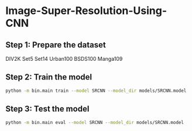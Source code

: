 # Image-Super-Resolution-Using-CNN

## Step 1: Prepare the dataset
DIV2K
Set5
Set14
Urban100
BSDS100
Manga109


## Step 2: Train the model
```bash
python -m bin.main train --model SRCNN --model_dir models/SRCNN.model 
```
## Step 3: Test the model
```bash
python -m bin.main eval --model SRCNN --model_dir models/SRCNN.model 
```
